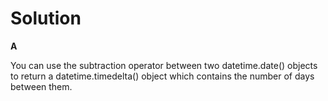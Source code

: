 # Solution

**A**

You can use the subtraction operator between two datetime.date() objects to return a datetime.timedelta() object which contains the number of days between them.